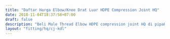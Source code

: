```yaml
---
title: "Daftar Harga Elbow/Knee Drat Luar HDPE Compression Joint HQ"
date: 2018-11-04T18:37:58+07:00
draft: false
description: "Beli Male Thread Elbow HDPE compression joint HQ di pipaHDPE.CO.ID, distributor pipa HDPE dan fitting HDPE murah."
layout: "fitting/hq/cj-kdl"
---
```


